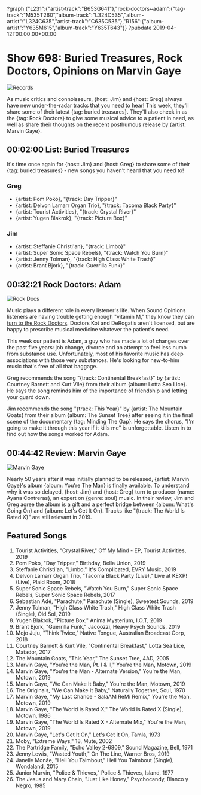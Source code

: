?graph {"L231":{"artist-track":"B653G641"},"rock-doctors~adam":{"tag-track":"M535T260","album-track":"L324C535","album-artist":"L324C635","artist-track":"C635C535"},"R156":{"album-artist":"Y635M615","album-track":"Y635T643"}}
?pubdate 2019-04-12T00:00:00+00:00

# Show 698: Buried Treasures, Rock Doctors, Opinions on Marvin Gaye

![Records](https://sound-images.s3.amazonaws.com/images/2019/records.jpg)

As music critics and connoisseurs, {host: Jim} and {host: Greg} always have new under-the-radar tracks that you need to hear! This week, they'll share some of their latest {tag: buried treasures}. They'll also check in as the {tag: Rock Doctors} to give some musical advice to a patient in need, as well as share their thoughts on the recent posthumous release by {artist: Marvin Gaye}.


## 00:02:00 List: Buried Treasures
It's time once again for {host: Jim} and {host: Greg} to share some of their {tag: buried treasures} - new songs you haven't heard that you need to!

### Greg
- {artist: Pom Poko}, "{track: Day Tripper}"
- {artist: Delvon Lamarr Organ Trio}, "{track: Tacoma Black Party}"
- {artist: Tourist Activities}, "{track: Crystal River}"
- {artist: Yugen Blakrok}, "{track: Picture Box}"

### Jim
- {artist: Steffanie Christi'an}, "{track: Limbo}"
- {artist: Super Sonic Space Rebels}, "{track: Watch You Burn}"
- {artist: Jenny Tolman}, "{track: High Class White Trash}"
- {artist: Brant Bjork}, "{track: Guerrilla Funk}"


## 00:32:21 Rock Doctors: Adam
![Rock Docs](http://static.soundopinions.org/images/2014/surgery-tools.jpg)

Music plays a different role in every listener's life. When Sound Opinions listeners are having trouble getting enough "vitamin M," they know they can [turn to the Rock Doctors](https://goo.gl/forms/jEiDbS313xZDPj7e2). Doctors Kot and DeRogatis aren't licensed, but are happy to prescribe musical medicine whatever the patient's need. 

This week our patient is Adam, a guy who has made a lot of changes over the past five years: job change, divorce and an attempt to feel less numb from substance use. Unfortunately, most of his favorite music has deep associations with those very substances. He's looking for new-to-him music that's free of all that baggage. 

Greg recommends the song "{track: Continental Breakfast}" by {artist: Courtney Barnett and Kurt Vile} from their album {album: Lotta Sea Lice}. He says the song reminds him of the importance of friendship and letting your guard down. 

Jim recommends the song "{track: This Year}" by {artist: The Mountain Goats} from their album {album: The Sunset Tree} after seeing it in the final scene of the documentary {tag: Minding The Gap}. He says the chorus, "I'm going to make it through this year if it kills me" is unforgettable. Listen in to find out how the songs worked for Adam.

## 00:44:42 Review: Marvin Gaye
![Marvin Gaye](https://sound-images.s3.amazonaws.com/images/2019/marvin.jpg)

Nearly 50 years after it was initially planned to be released, {artist: Marvin Gaye}'s album {album: You're The Man} is finally available. To understand why it was so delayed, {host: Jim} and {host: Greg} turn to producer {name: Ayana Contreras}, an expert on {genre: soul} music. In their review, Jim and Greg agree the album is a gift and a perfect bridge between {album: What's Going On} and {album: Let's Get It On}. Tracks like "{track: The World Is Rated X}" are still relevant in 2019.

## Featured Songs
1. Tourist Activities, "Crystal River," Off My Mind - EP, Tourist Activities, 2019
1. Pom Poko, "Day Tripper," Birthday, Bella Union, 2019
1. Steffanie Christi'an, "Limbo," It's Complicated, EVRY Music, 2019
1. Delvon Lamarr Organ Trio, "Tacoma Black Party (Live)," Live at KEXP! (Live), Plaid Room, 2018
1. Super Sonic Space Rebels, "Watch You Burn," Super Sonic Space Rebels, Super Sonic Space Rebels, 2017
1. Sebastian Adé, "Parachute," Parachute (Single), Sweetest Sounds, 2019
1. Jenny Tolman, "High Class White Trash," High Class White Trash (Single), Old Sol, 2019
1. Yugen Blakrok, "Picture Box," Anima Mysterium, I.O.T, 2019
1. Brant Bjork, "Guerrilla Funk," Jacoozzi, Heavy Psych Sounds, 2019
1. Mojo Juju, "Think Twice," Native Tongue, Australian Broadcast Corp, 2018
1. Courtney Barnett & Kurt Vile, "Continental Breakfast," Lotta Sea Lice, Matador, 2017
1. The Mountain Goats, "This Year," The Sunset Tree, 4AD, 2005
1. Marvin Gaye, "You're the Man, Pt. I & II," You're the Man, Motown, 2019
1. Marvin Gaye, "You're the Man - Alternate Version," You're the Man, Motown, 2019
1. Marvin Gaye, "We Can Make It Baby," You're the Man, Motown, 2019
1. The Originals, "We Can Make It Baby," Naturally Together, Soul, 1970
1. Marvin Gaye, "My Last Chance - SalaAM ReMi Remix," You're the Man, Motown, 2019
1. Marvin Gaye, "The World Is Rated X," The World Is Rated X (Single), Motown, 1986
1. Marvin Gaye, "The World Is Rated X - Alternate Mix," You're the Man, Motown, 2019
1. Marvin Gaye, "Let's Get It On," Let's Get It On, Tamla, 1973
1. Moby, "Extreme Ways," 18, Mute, 2002
1. The Partridge Family, "Echo Valley 2-6809," Sound Magazine, Bell, 1971
1. Jenny Lewis, "Wasted Youth," On The Line, Warner Bros, 2019
1. Janelle Monáe, "Hell You Talmbout," Hell You Talmbout (Single), Wondaland, 2015
1. Junior Murvin, "Police & Thieves," Police & Thieves, Island, 1977
1. The Jesus and Mary Chain, "Just Like Honey," Psychocandy, Blanco y Negro, 1985

